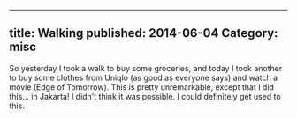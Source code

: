 --------------------------------------------------------------------------------
title: Walking
published: 2014-06-04
Category: misc
--------------------------------------------------------------------------------

So yesterday I took a walk to buy some groceries, and today I took another to
buy some clothes from Uniqlo (as good as everyone says) and watch a movie (Edge
of Tomorrow). This is pretty unremarkable, except that I did this... in
Jakarta! I didn't think it was possible. I could definitely get used to this.
